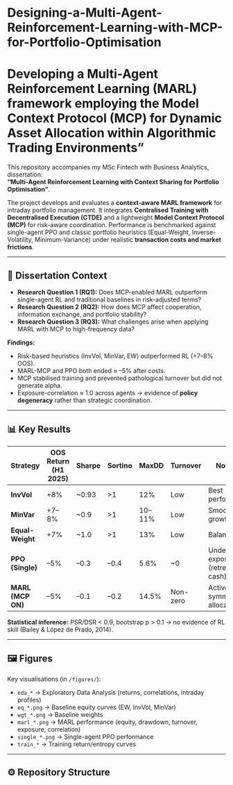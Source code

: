 # Designing-a-Multi-Agent-Reinforcement-Learning-with-MCP-for-Portfolio-Optimisation
# Developing a Multi-Agent Reinforcement Learning (MARL) framework employing the Model Context Protocol (MCP) for Dynamic Asset Allocation within Algorithmic Trading Environments” 




This repository accompanies my MSc Fintech with Business Analytics, dissertation:  
**“Multi-Agent Reinforcement Learning with Context Sharing for Portfolio Optimisation”**.  

The project develops and evaluates a **context-aware MARL framework** for intraday portfolio management. It integrates **Centralised Training with Decentralised Execution (CTDE)** and a lightweight **Model Context Protocol (MCP)** for risk-aware coordination. Performance is benchmarked against single-agent PPO and classic portfolio heuristics (Equal-Weight, Inverse-Volatility, Minimum-Variance) under realistic **transaction costs and market frictions**.

---

## 📑 Dissertation Context

- **Research Question 1 (RQ1):** Does MCP-enabled MARL outperform single-agent RL and traditional baselines in risk-adjusted terms?  
- **Research Question 2 (RQ2):** How does MCP affect cooperation, information exchange, and portfolio stability?  
- **Research Question 3 (RQ3):** What challenges arise when applying MARL with MCP to high-frequency data?

**Findings:**  
- Risk-based heuristics (InvVol, MinVar, EW) outperformed RL (+7–8% OOS).  
- MARL-MCP and PPO both ended ≈ –5% after costs.  
- MCP stabilised training and prevented pathological turnover but did not generate alpha.  
- Exposure-correlation ≈ 1.0 across agents → evidence of **policy degeneracy** rather than strategic coordination.

---

## 📊 Key Results

| Strategy          | OOS Return (H1 2025) | Sharpe | Sortino | MaxDD   | Turnover | Notes |
|-------------------|----------------------|--------|---------|---------|----------|-------|
| **InvVol**        | +8%                  | ~0.93  | >1      | 12%     | Low      | Best performer |
| **MinVar**        | +7–8%                | ~0.9   | >1      | 10–11%  | Low      | Smooth growth |
| **Equal-Weight**  | +7%                  | ~1.0   | >1      | 13%     | Low      | Balanced |
| **PPO (Single)**  | –5%                  | –0.3   | –0.4    | 5.6%    | ~0       | Under-exposed (retreat to cash) |
| **MARL (MCP ON)** | –5%                  | –0.1   | –0.2    | 14.5%   | Non-zero | Active but symmetric allocations |

**Statistical inference:** PSR/DSR < 0.9, bootstrap p > 0.1 → no evidence of RL skill (Bailey & López de Prado, 2014).

---

## 🖼️ Figures

Key visualisations (in `/figures/`):  

- `eda_*` → Exploratory Data Analysis (returns, correlations, intraday profiles)  
- `eq_*.png` → Baseline equity curves (EW, InvVol, MinVar)  
- `wgt_*.png` → Baseline weights  
- `marl_*.png` → MARL performance (equity, drawdown, turnover, exposure, correlation)  
- `single_*.png` → Single-agent PPO performance  
- `train_*` → Training return/entropy curves  

---

## ⚙️ Repository Structure

